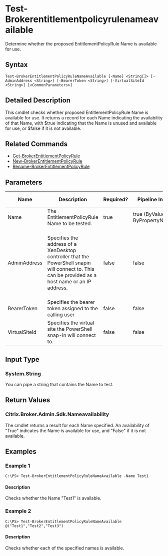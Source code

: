 ﻿
# Test-Brokerentitlementpolicyrulenameavailable
Determine whether the proposed EntitlementPolicyRule Name is available for use.
## Syntax
```
Test-BrokerEntitlementPolicyRuleNameAvailable [-Name] <String[]> [-AdminAddress <String>] [-BearerToken <String>] [-VirtualSiteId <String>] [<CommonParameters>]
```
## Detailed Description
This cmdlet checks whether proposed EntitlementPolicyRule Name is available for use. It returns a record for each Name indicating the availability of that Name, with \$true indicating that the Name is unused and available for use, or \$false if it is not available.


## Related Commands

* [Get-BrokerEntitlementPolicyRule](./Get-BrokerEntitlementPolicyRule/)
* [New-BrokerEntitlementPolicyRule](./New-BrokerEntitlementPolicyRule/)
* [Rename-BrokerEntitlementPolicyRule](./Rename-BrokerEntitlementPolicyRule/)
## Parameters
| Name   | Description | Required? | Pipeline Input | Default Value |
| --- | --- | --- | --- | --- |
| Name | The EntitlementPolicyRule Name to be tested. | true | true (ByValue, ByPropertyName) |  |
| AdminAddress | Specifies the address of a XenDesktop controller that the PowerShell snapin will connect to. This can be provided as a host name or an IP address. | false | false | Localhost. Once a value is provided by any cmdlet, this value will become the default. |
| BearerToken | Specifies the bearer token assigned to the calling user | false | false |  |
| VirtualSiteId | Specifies the virtual site the PowerShell snap-in will connect to. | false | false |  |

## Input Type

### System.String
You can pipe a string that contains the Name to test.
## Return Values

### Citrix.Broker.Admin.Sdk.Nameavailability
The cmdlet returns a result for each Name specified. An availability of "True" indicates the Name is available for use, and "False" if it is not available.
## Examples

### Example 1
```
C:\PS> Test-BrokerEntitlementPolicyRuleNameAvailable -Name Test1
```
#### Description
Checks whether the Name "Test1" is available.
### Example 2
```
C:\PS> Test-BrokerEntitlementPolicyRuleNameAvailable @("Test1","Test2","Test3")
```
#### Description
Checks whether each of the specified names is available.
